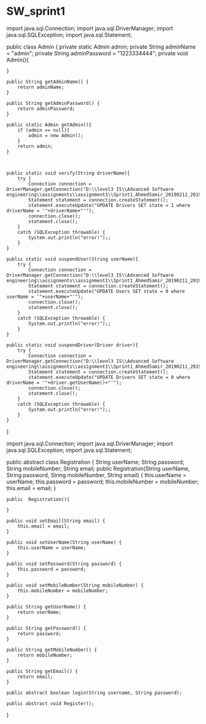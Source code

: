 # SW_sprint1

import java.sql.Connection;
import java.sql.DriverManager;
import java.sql.SQLException;
import java.sql.Statement;

public class Admin {
    private static Admin admin;
    private String adminName = "admin";
    private String adminPassword = "1223334444";
    private void Admin(){

    }

    public String getAdminName() {
        return adminName;
    }

    public String getAdminPassword() {
        return adminPassword;
    }

    public static Admin getAdmin(){
        if (admin == null){
            admin = new Admin();
        }
        return admin;
    }



    public static void verify(String driverName){
        try {
            Connection connection = DriverManager.getConnection("D:\\level3 IS\\Advanced Software engineering\\assignments\\assignment1\\Sprint1_AhmedSamir_20190211_20190668_20190242_20190297\\Gobr\\data.db");
            Statement statement = connection.createStatement();
            statement.executeUpdate("UPDATE Drivers SET state = 1 where driverName = '"+driverName+"'");
            connection.close();
            statement.close();
        }
        catch (SQLException throwable) {
            System.out.println("error!");;
        }
    }

    public static void suspendUser(String userName){
        try {
            Connection connection = DriverManager.getConnection("D:\\level3 IS\\Advanced Software engineering\\assignments\\assignment1\\Sprint1_AhmedSamir_20190211_20190668_20190242_20190297\\Gobr\\data.db");
            Statement statement = connection.createStatement();
            statement.executeUpdate("UPDATE Users SET state = 0 where userName = '"+userName+"'");
            connection.close();
            statement.close();
        }
        catch (SQLException throwable) {
            System.out.println("error!");;
        }
    }

    public static void suspendDriver(Driver driver){
        try {
            Connection connection = DriverManager.getConnection("D:\\level3 IS\\Advanced Software engineering\\assignments\\assignment1\\Sprint1_AhmedSamir_20190211_20190668_20190242_20190297\\Gobr\\data.db");
            Statement statement = connection.createStatement();
            statement.executeUpdate("UPDATE Drivers SET state = 0 where driverName = '"+driver.getUserName()+"'");
            connection.close();
            statement.close();
        }
        catch (SQLException throwable) {
            System.out.println("error!");;
        }
    }
}

import java.sql.Connection;
import java.sql.DriverManager;
import java.sql.SQLException;
import java.sql.Statement;

public abstract class  Registration {
    String userName;
    String password;
    String mobileNumber;
    String email;
    public Registration(String userName, String password, String mobileNumber, String email) {
        this.userName = userName;
        this.password = password;
        this.mobileNumber = mobileNumber;
        this.email = email;
    }

    public  Registration(){

    }

    public void setEmail(String email) {
        this.email = email;
    }

    public void setUserName(String userName) {
        this.userName = userName;
    }

    public void setPassword(String password) {
        this.password = password;
    }

    public void setMobileNumber(String mobileNumber) {
        this.mobileNumber = mobileNumber;
    }

    public String getUserName() {
        return userName;
    }

    public String getPassword() {
        return password;
    }

    public String getMobileNumber() {
        return mobileNumber;
    }

    public String getEmail() {
        return email;
    }

    public abstract boolean login(String username, String password);

    public abstract void Register();

}

